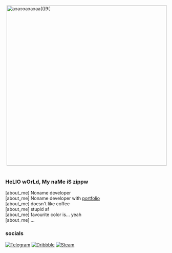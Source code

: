 <img align="right" width="500px" title="some stats" alt="аэаээаэаэаа(((9(" src="https://functions.yandexcloud.net/d4ebn98i7mtt7p5b96lu?max_langs=9&use_default_lang_colors=false&username=zippw"/>
&nbsp;

### HeLlO wOrLd, My naMe iS zippw

\[about_me\] Noname developer<br>
\[about_me\] Noname developer with [portfolio](https://zippw.github.io/)<br>
\[about_me\] doesn't like coffee<br>
\[about_me\] stupid af<br>
\[about_me\] favourite color is... yeah<br>
\[about_me\] ...<br>

### socials

[![Telegram](https://img.shields.io/badge/Telegram-161B22?logoColor=0D1117&labelColor=D2A8FF&style=for-the-badge&logo=telegram)](https://t.me/zippwickness)
[![Dribbble](https://img.shields.io/badge/Dribbble-161B22?logoColor=0D1117&labelColor=D2A8FF&style=for-the-badge&logo=dribbble)](https://dribbble.com/zippw)
[![Steam   ](https://img.shields.io/badge/Steam-161B22?logoColor=0D1117&labelColor=D2A8FF&style=for-the-badge&logo=steam)](https://steamcommunity.com/profiles/76561199633774820/)
